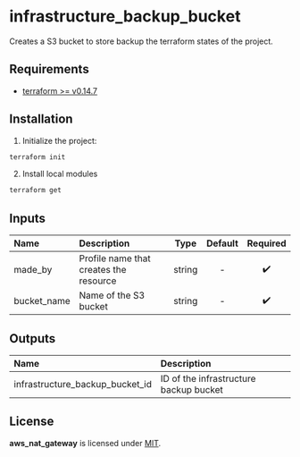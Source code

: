 # infrastructure_backup_bucket

Creates a S3 bucket to store backup the terraform states of the project.

## Requirements

- [terraform >= v0.14.7](https://www.terraform.io/downloads.html)

## Installation

1. Initialize the project:

```sh
terraform init
```

2. Install local modules

```sh
terraform get
```

## Inputs

| Name        | Description                            |  Type  | Default |      Required      |
| :---------- | :------------------------------------- | :----: | :-----: | :----------------: |
| made_by     | Profile name that creates the resource | string |    -    | :heavy_check_mark: |
| bucket_name | Name of the S3 bucket                  | string |    -    | :heavy_check_mark: |

## Outputs

| Name                            | Description                            |
| :------------------------------ | :------------------------------------- |
| infrastructure_backup_bucket_id | ID of the infrastructure backup bucket |

## License

**aws_nat_gateway** is licensed under [MIT](../../LICENSE).
